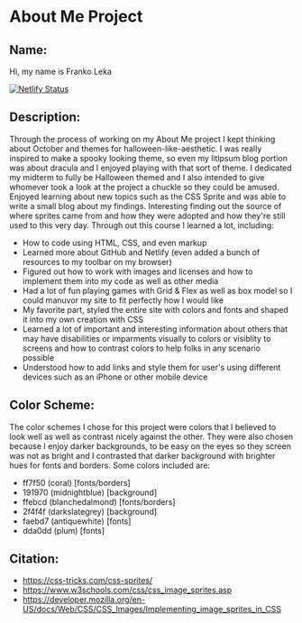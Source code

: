 # About Me Project

## Name:
Hi, my name is Franko Leka

[![Netlify Status](https://api.netlify.com/api/v1/badges/b6c9a18d-34a5-446d-8885-8104fa258aea/deploy-status)](https://app.netlify.com/sites/about-me-frankoleka/deploys)

## Description:
Through the process of working on my About Me project I kept thinking about October and themes for halloween-like-aesthetic. I was really inspired to make a spooky looking theme, so even my litlpsum blog portion was about dracula and I enjoyed playing with that sort of theme. I dedicated my midterm to fully be Halloween themed and I also intended to give whomever took a look at the project a chuckle so they could be amused. 
Enjoyed learning about new topics such as the CSS Sprite and was able to write a small blog about my findings. Interesting finding out the source of where sprites came from and how they were adopted and how they're still used to this very day.
Through out this course I learned a lot, including:
- How to code using HTML, CSS, and even markup
- Learned more about GitHub and Netlify (even added a bunch of resources to my toolbar on my browser)
- Figured out how to work with images and licenses and how to implement them into my code as well as other media
- Had a lot of fun playing games with Grid & Flex as well as box model so I could manuvor my site to fit perfectly how I would like
- My favorite part, styled the entire site with colors and fonts and shaped it into my own creation with CSS
- Learned a lot of important and interesting information about others that may have disabilities or imparments visually to colors or visiblity to screens and how to contrast colors to help folks in any scenario possible
- Understood how to add links and style them for user's using different devices such as an iPhone or other mobile device

## Color Scheme:
The color schemes I chose for this project were colors that I believed to look well as well as contrast nicely against the other. They were also chosen because I enjoy darker backgrounds, to be easy on the eyes so they screen was not as bright and I contrasted that darker background with brighter hues for fonts and borders. Some colors included are:
- ff7f50 (coral) [fonts/borders]
- 191970 (midnightblue) [background]
- ffebcd (blanchedalmond) [fonts/borders]
- 2f4f4f (darkslategrey) [background]
- faebd7 (antiquewhite) [fonts]
- dda0dd (plum) [fonts]

## Citation:
- https://css-tricks.com/css-sprites/
- https://www.w3schools.com/css/css_image_sprites.asp
- https://developer.mozilla.org/en-US/docs/Web/CSS/CSS_Images/Implementing_image_sprites_in_CSS